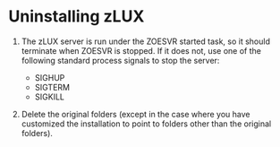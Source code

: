 # Uninstalling zLUX

1. The zLUX server is run under the ZOESVR started task, so it should terminate when ZOESVR is stopped.  If it does not, use one of the following standard process signals to stop the server:

    - SIGHUP
    - SIGTERM
    - SIGKILL

2. Delete the original folders (except in the case where you have customized the installation to point to folders other than the original folders).
